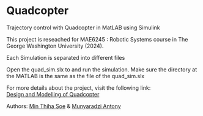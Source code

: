 # Quadcopter
Trajectory control with Quadcopter in MatLAB using Simulink

This project is reseached for MAE6245 : Robotic Systems course in The George Washington University (2024).

Each Simulation is separated into different files

Open the quad_sim.slx to and run the simulation.
Make sure the directory at the MATLAB is the same as the file of the quad_sim.slx

For more details about the project, visit the following link:  
[Design and Modelling of Quadcopter](https://www.notion.so/minthihasoe/Design-and-Modelling-of-Quadcopter-17766dd2fe9c80a7937eda6b1c609619)

Authors: [Min Thiha Soe](https://www.notion.so/minthihasoe/Min-Thiha-Soe-12866dd2fe9c8096b9dbe66d3f1dcf0e#17a66dd2fe9c8070bad8ee4036bbbbe5) & [Munyaradzi Antony](https://mantonytech.wordpress.com/)
